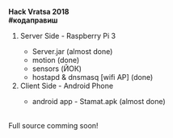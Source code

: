 <b>Hack Vratsa 2018</b>
</br>
<b>#кодаправиш</b>
<ol>
  <li>Server Side - Raspberry Pi 3</li>
   <ul>
     <li>Server.jar (almost done)</li>
     <li>motion (done)</li>
     <li>sensors (ЙОК)</li>
     <li>hostapd & dnsmasq [wifi AP] (done) </li>
   </ul>
  <li>Client Side - Android Phone</li>
  <ul>
     <li>android app - Stamat.apk (almost done)</li>
   </ul>
</ol>


</br>
Full source comming soon!
</br>

